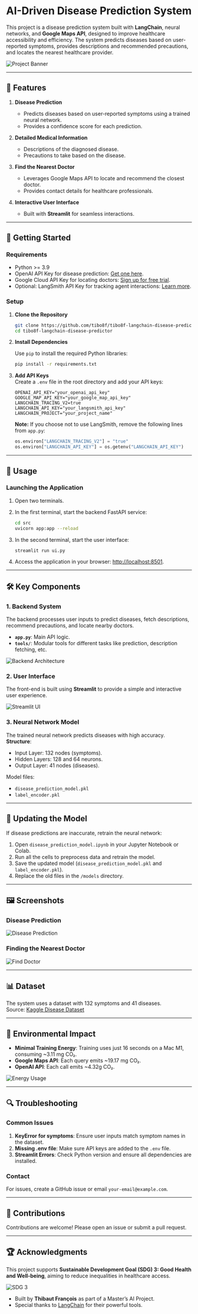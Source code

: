 # AI-Driven Disease Prediction System

This project is a disease prediction system built with **LangChain**, neural networks, and **Google Maps API**, designed to improve healthcare accessibility and efficiency. The system predicts diseases based on user-reported symptoms, provides descriptions and recommended precautions, and locates the nearest healthcare provider.

![Project Banner](https://github.com/tibo8f/tibo8f-langchain-disease-predictor/assets/banner.png)

---

## 📖 **Features**

1. **Disease Prediction**

   - Predicts diseases based on user-reported symptoms using a trained neural network.
   - Provides a confidence score for each prediction.

2. **Detailed Medical Information**

   - Descriptions of the diagnosed disease.
   - Precautions to take based on the disease.

3. **Find the Nearest Doctor**

   - Leverages Google Maps API to locate and recommend the closest doctor.
   - Provides contact details for healthcare professionals.

4. **Interactive User Interface**
   - Built with **Streamlit** for seamless interactions.

---

## 🚀 **Getting Started**

### **Requirements**

- Python >= 3.9
- OpenAI API Key for disease prediction: [Get one here](https://platform.openai.com/signup/).
- Google Cloud API Key for locating doctors: [Sign up for free trial](https://cloud.google.com/).
- Optional: LangSmith API Key for tracking agent interactions: [Learn more](https://www.langchain.com/langsmith).

### **Setup**

1. **Clone the Repository**

   ```bash
   git clone https://github.com/tibo8f/tibo8f-langchain-disease-predictor.git
   cd tibo8f-langchain-disease-predictor
   ```

2. **Install Dependencies**

   Use `pip` to install the required Python libraries:

   ```bash
   pip install -r requirements.txt
   ```

3. **Add API Keys**  
   Create a `.env` file in the root directory and add your API keys:

   ```env
   OPENAI_API_KEY="your_openai_api_key"
   GOOGLE_MAP_API_KEY="your_google_map_api_key"
   LANGCHAIN_TRACING_V2=true
   LANGCHAIN_API_KEY="your_langsmith_api_key"
   LANGCHAIN_PROJECT="your_project_name"
   ```

   **Note:** If you choose not to use LangSmith, remove the following lines from `app.py`:

   ```python
   os.environ["LANGCHAIN_TRACING_V2"] = "true"
   os.environ["LANGCHAIN_API_KEY"] = os.getenv("LANGCHAIN_API_KEY")
   ```

---

## 🔧 **Usage**

### **Launching the Application**

1. Open two terminals.
2. In the first terminal, start the backend FastAPI service:

   ```bash
   cd src
   uvicorn app:app --reload
   ```

3. In the second terminal, start the user interface:

   ```bash
   streamlit run ui.py
   ```

4. Access the application in your browser: [http://localhost:8501](http://localhost:8501).

---

## 🛠 **Key Components**

### **1. Backend System**

The backend processes user inputs to predict diseases, fetch descriptions, recommend precautions, and locate nearby doctors.

- **`app.py`**: Main API logic.
- **`tools/`**: Modular tools for different tasks like prediction, description fetching, etc.

![Backend Architecture](https://github.com/tibo8f/tibo8f-langchain-disease-predictor/assets/backend_diagram.png)

### **2. User Interface**

The front-end is built using **Streamlit** to provide a simple and interactive user experience.

![Streamlit UI](https://github.com/tibo8f/tibo8f-langchain-disease-predictor/assets/ui_screenshot.png)

### **3. Neural Network Model**

The trained neural network predicts diseases with high accuracy.  
**Structure**:

- Input Layer: 132 nodes (symptoms).
- Hidden Layers: 128 and 64 neurons.
- Output Layer: 41 nodes (diseases).

Model files:

- `disease_prediction_model.pkl`
- `label_encoder.pkl`

---

## 🔄 **Updating the Model**

If disease predictions are inaccurate, retrain the neural network:

1. Open `disease_prediction_model.ipynb` in your Jupyter Notebook or Colab.
2. Run all the cells to preprocess data and retrain the model.
3. Save the updated model (`disease_prediction_model.pkl` and `label_encoder.pkl`).
4. Replace the old files in the `/models` directory.

---

## 🖼 **Screenshots**

### **Disease Prediction**

![Disease Prediction](https://github.com/tibo8f/tibo8f-langchain-disease-predictor/assets/disease_prediction.png)

### **Finding the Nearest Doctor**

![Find Doctor](https://github.com/tibo8f/tibo8f-langchain-disease-predictor/assets/find_doctor.png)

---

## 📊 **Dataset**

The system uses a dataset with 132 symptoms and 41 diseases.  
Source: [Kaggle Disease Dataset](https://www.kaggle.com/datasets/itachi9604/disease-symptom-description-dataset)

---

## 🌿 **Environmental Impact**

- **Minimal Training Energy**: Training uses just 16 seconds on a Mac M1, consuming ~3.11 mg CO₂.
- **Google Maps API**: Each query emits ~19.17 mg CO₂.
- **OpenAI API**: Each call emits ~4.32g CO₂.

![Energy Usage](https://github.com/tibo8f/tibo8f-langchain-disease-predictor/assets/environmental_impact.png)

---

## 🔍 **Troubleshooting**

### Common Issues

1. **KeyError for symptoms**: Ensure user inputs match symptom names in the dataset.
2. **Missing .env file**: Make sure API keys are added to the `.env` file.
3. **Streamlit Errors**: Check Python version and ensure all dependencies are installed.

### Contact

For issues, create a GitHub issue or email `your-email@example.com`.

---

## 🙌 **Contributions**

Contributions are welcome! Please open an issue or submit a pull request.

---

## 🏆 **Acknowledgments**

This project supports **Sustainable Development Goal (SDG) 3: Good Health and Well-being**, aiming to reduce inequalities in healthcare access.

![SDG 3](https://github.com/tibo8f/tibo8f-langchain-disease-predictor/assets/sdg3.png)

- Built by **Thibaut François** as part of a Master’s AI Project.
- Special thanks to [LangChain](https://www.langchain.com/) for their powerful tools.
